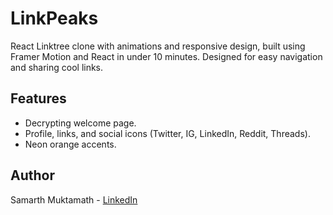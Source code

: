 # LinkPeaks

React Linktree clone with animations and responsive design, built using Framer Motion and React in under 10 minutes. Designed for easy navigation and sharing cool links.

## Features
- Decrypting welcome page.
- Profile, links, and social icons (Twitter, IG, LinkedIn, Reddit, Threads).
- Neon orange accents.

## Author
Samarth Muktamath - [LinkedIn](https://linkedin.com/in/samarthmuktamath)
